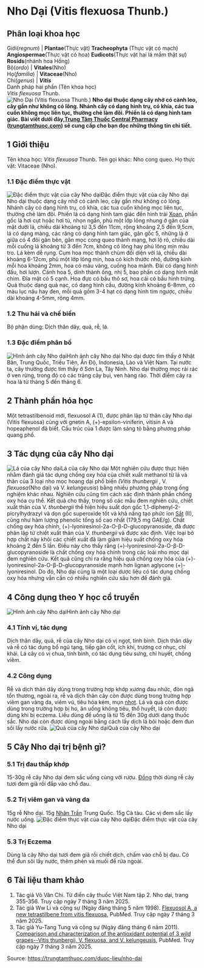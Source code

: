 # Nho Dại (Vitis flexuosa Thunb.)

Phân loại khoa học  
---  
Giới(_regnum_) |  **Plantae**(Thực vật) **Tracheophyta** (Thực vật có mạch) **Angiospermae**(Thực vật có hoa) **Eudicots**(Thực vật hai lá mầm thật sự) **Rosids**(nhánh hoa Hồng)  
Bộ(_ordo_) | **Vitales**(Nho)  
Họ(_familia_) | **Vitaceae**(Nho)  
Chi(_genus_) | **_Vitis_**  
Danh pháp hai phần (Tên khoa học)  
_Vitis flexuosa_ Thunb.  
![Nho Dại \(Vitis flexuosa Thunb.\)](https://trungtamthuoc.com/images/others/nho-dai-3287.jpg)
**Nho dại thuộc dạng cây nhỡ có cành leo, cây gần như không có lông. Nhánh cây có dạng hình trụ, có khía, các tua cuốn không mọc liên tục, thường chẻ làm đôi. Phiến lá có dạng hình tam giác. Bài viết dưới đây,[Trung Tâm Thuốc Central Pharmacy](https://trungtamthuoc.com/ "Trung Tâm Thuốc Central Pharmacy") ([trungtamthuoc.com](https://trungtamthuoc.com/ "trungtamthuoc.com")) sẽ cung cấp cho bạn đọc những thông tin chi tiết.**
##  1 Giới thiệu
Tên khoa học: _Vitis flexuosa_ Thunb.
Tên gọi khác: Nho cong queo.
Họ thực vật: Vitaceae (Nho).
### 1.1 Đặc điểm thực vật
![Đặc điểm thực vật của cây Nho dại](https://trungtamthuoc.com/images/item/nho-dai-0.jpg)Đặc điểm thực vật của cây Nho dại
Nho dại thuộc dạng cây nhỡ có cành leo, cây gần như không có lông. Nhánh cây có dạng hình trụ, có khía, các tua cuốn không mọc liên tục, thường chẻ làm đôi.
Phiến lá có dạng hình tam giác đến hình trái [Xoan](https://trungtamthuoc.com/duoc-lieu/cay-xoan "Xoan"), phần gốc lá hơi cụt hoặc hơi tù, nhọn ngắn, phủ một lớp lông nhung ở gân của mặt dưới lá, chiều dài khoảng từ 3,5 đến 11cm, rộng khoảng 2,5 đến 9,5cm, lá có dạng màng, các răng có dạng hình tam giác, gân gốc 5, những lá ở giữa có 4 đôi gân bên, gân mọc cong queo thành mạng, hơi lộ rõ, chiều dài mỗi cuống lá khoảng từ 3 đến 7cm, không có lông hay phủ lông mịn màu tro. Lá kèm dễ rụng.
Cụm hoa mọc thành chùm đối diện với lá, chiều dài khoảng 6-12cm, phủ một lớp lông mịn, hoa có kích thước nhỏ, đường kính mỗi hoa khoảng 2mm, hoa có màu vàng, cuống hoa mảnh. Đài có dạng hình đấu, hơi lượn. Cánh hoa 5, dính thành ống, nhị 5, bao phấn có dạng hình mắt chim. Đĩa mật có 5 cạnh. Hoa đực có bầu thô sơ, hoa cái có bầu hình trứng.
Quả thuộc dạng quả nạc, có dạng hình cầu, đường kính khoảng 6-8mm, có màu lục nâu hay đen, mỗi quả gồm 3-4 hạt có dạng hình tim ngược, chiều dài khoảng 4-5mm, rộng 4mm.
### 1.2 Thu hái và chế biến
Bộ phận dùng: Dịch thân dây, quả, rễ, lá.
### 1.3 Đặc điểm phân bố
![Hình ảnh cây Nho dại](https://trungtamthuoc.com/images/item/nho-dai-1.jpg)Hình ảnh cây Nho dại
Nho dại được tìm thấy ở Nhật Bản, Trung Quốc, Triều Tiên, Ấn Độ, Indonesia, Lào và Việt Nam. Tại nước ta, cây thường được tìm thấy ở Sơn La, Tây Ninh.
Nho dại thường mọc rải rác ở ven rừng, trong đó có các trảng cây bụi, ven hàng rào.
Thời điểm cây ra hoa là từ tháng 5 đến tháng 6.
##  2 Thành phần hóa học
Một tetrastilbenoid mới, flexuosol A (1), được phân lập từ thân cây Nho dại (Vitis flexuosa) cùng với gnetin A, (+)-epsilon-viniferin, vitisin A và hopeaphenol đã biết. Cấu trúc của 1 được làm sáng tỏ bằng phương pháp quang phổ.
##  3 Tác dụng của cây Nho dại
![Lá của cây Nho dại](https://trungtamthuoc.com/images/item/nho-dai-2.jpg)Lá của cây Nho dại
Một nghiên cứu được thực hiện nhằm đánh giá tác dụng chống oxy hóa của chiết xuất methanol từ lá và thân của 3 loại nho mọc hoang dại phổ biến _(Vitis thunbergii_ , V. _flexuosa_(Nho dại) và V. _kelungeusis_) bằng nhiều phương pháp trong ống nghiệm khác nhau. Nghiên cứu cũng tìm cách xác định thành phần chống oxy hóa cụ thể. Kết quả cho thấy, trong số các mẫu đem nghiên cứu, chiết xuất thân của V. _thunbergii_ thể hiện hiệu suất dọn gốc 1,1-diphenyl-2-picrylhydrazyl và dọn gốc superoxide tốt và khả năng tạo phức ion [Sắt](https://trungtamthuoc.com/hoat-chat/sat "Sắt") (II), cũng như hàm lượng phenolic tổng số cao nhất (179,5 mg GAE/g). Chất chống oxy hóa chính, (+)-lyoniresinol-2a-O-β-D-glucopyranoside, đã được phân lập từ chiết xuất thân của V. _thunbergii_ và được xác định. Việc loại bỏ hợp chất này khỏi các chiết xuất đã làm giảm hiệu suất chống oxy hóa khoảng 2 đến 5 lần. Điều này cho thấy rằng (+)-lyoniresinol-2a-O-β-D-glucopyranoside là chất chống oxy hóa chính trong các loài nho mọc dại đem nghiên cứu. Kết quả cũng chỉ ra rằng hiệu quả chống oxy hóa của (+)-lyoniresinol-2a-O-β-D-glucopyranoside mạnh hơn lignan aglycone (+)-lyoniresinol.
Do đó, Nho dại cũng là một loại dược liệu có tác dụng chống oxy hóa nhưng vẫn cần có nhiều nghiên cứu sâu hơn để đánh giá.
##  4 Công dụng theo Y học cổ truyền
![Hình ảnh cây Nho dại](https://trungtamthuoc.com/images/item/nho-dai-3.jpg)Hình ảnh cây Nho dại
### 4.1 Tính vị, tác dụng
Dịch thân dây, quả, rễ của cây Nho dại có vị ngọt, tính bình.
Dịch thân dây và rễ có tác dụng bổ ngũ tạng, tiếp gân cốt, ích khí, trương cơ nhục, chỉ khái.
Lá cây có vị chua, tính bình, có tác dụng tiêu sưng, chỉ huyết, chống viêm.
### 4.2 Công dụng
Rễ và dịch thân dây dùng trong trường hợp khớp xương đau nhức, đòn ngã tổn thương, ngoài ra, rễ và dịch thân cây còn được dùng trong trường hợp viêm gan vàng da, viêm vú, tiêu hóa kém, mụn [nhọt](https://trungtamthuoc.com/bai-viet/nhot "nhọt").
Lá và quả còn được dùng trong trường hợp bị ho, ăn uống không tiêu, thổ huyết, lá còn được dùng khi bị eczema. Liều dùng để uống là từ 15 đến 30g dưới dạng thuốc sắc.
Nho dại còn được dùng ngoài bằng cách lấy dịch lá bôi hoặc đem đun sôi lấy nước rửa.
![Quả của cây Nho dại](https://trungtamthuoc.com/images/item/nho-dai-4.jpg)Quả của cây Nho dại
##  5 Cây Nho dại trị bệnh gì?
### 5.1 Trị đau thấp khớp
15-30g rễ cây Nho dại đem sắc uống cùng với rượu. [Đồng](https://trungtamthuoc.com/hoat-chat/dong "Đồng") thời dùng rễ cây tươi đem giã rồi đắp vào chỗ đau.
### 5.2 Trị viêm gan và vàng da
15g rễ Nho dại.
15g [Nhân Trần](https://trungtamthuoc.com/duoc-lieu/nhan-tran-71 "Nhân Trần") Trung Quốc.
15g Cà tàu.
Các vị đem sắc lấy nước uống.
![Đặc điểm thực vật của cây Nho dại](https://trungtamthuoc.com/images/item/nho-dai-5.jpg)Đặc điểm thực vật của cây Nho dại
### 5.3 Trị Eczema
Dùng lá cây Nho dại tươi đem giã rồi chiết dịch, chấm vào chỗ bị đau.
Có thể đun sôi lấy nước, thêm phèn và muối để rửa ngoài.
##  6 Tài liệu tham khảo
  1. Tác giả Võ Văn Chi. Từ điển cây thuốc Việt Nam tập 2. Nho dại, trang 355-356. Truy cập ngày 7 tháng 3 năm 2025.
  2. Tác giả Ww Li và cộng sự (Ngày đăng tháng 5 năm 1998). [Flexuosol A, a new tetrastilbene from vitis flexuosa](https://pubmed.ncbi.nlm.nih.gov/9599267/), PubMed. Truy cập ngày 7 tháng 3 năm 2025.
  3. Tác giả Yu-Tang Tung và cộng sự (Ngày đăng tháng 6 năm 2011). [Comparison and characterization of the antioxidant potential of 3 wild grapes--Vitis thunbergii, V. flexuosa, and V. kelungeusis](https://pubmed.ncbi.nlm.nih.gov/22417415/), PubMed. Truy cập ngày 7 tháng 3 năm 2025.




Source: https://trungtamthuoc.com/duoc-lieu/nho-dai